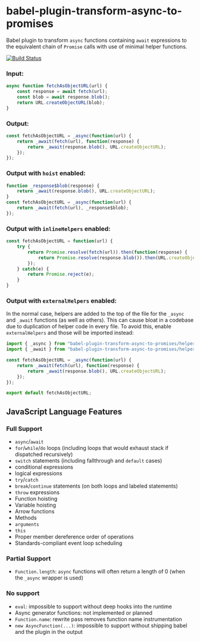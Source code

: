 babel-plugin-transform-async-to-promises
========================================

Babel plugin to transform `async` functions containing `await` expressions to the equivalent chain of `Promise` calls with use of minimal helper functions.

[![Build Status](https://travis-ci.org/rpetrich/babel-plugin-transform-async-to-promises.svg?branch=master)](https://travis-ci.org/rpetrich/babel-plugin-transform-async-to-promises)

### Input:

```javascript
async function fetchAsObjectURL(url) {
    const response = await fetch(url);
    const blob = await response.blob();
    return URL.createObjectURL(blob);
}
```

### Output:

```javascript
const fetchAsObjectURL = _async(function(url) {
	return _await(fetch(url), function(response) {
		return _await(response.blob(), URL.createObjectURL);
	});
});
```

### Output with `hoist` enabled:

```javascript
function _response$blob(response) {
	return _await(response.blob(), URL.createObjectURL);
}
const fetchAsObjectURL = _async(function(url) {
	return _await(fetch(url), _response$blob);
});
```

### Output with `inlineHelpers` enabled:

```javascript
const fetchAsObjectURL = function(url) {
	try {
		return Promise.resolve(fetch(url)).then(function(response) {
			return Promise.resolve(response.blob()).then(URL.createObjectURL);
		});
	} catch(e) {
		return Promise.reject(e);
	}
}
```

### Output with `externalHelpers` enabled:

In the normal case, helpers are added to the top of the file for the `_async` and `_await` functions (as well as others). This can cause bloat in a codebase due to duplication of helper code in every file. To avoid this, enable `externalHelpers` and those will be imported instead:

```javascript
import { _async } from "babel-plugin-transform-async-to-promises/helpers";
import { _await } from "babel-plugin-transform-async-to-promises/helpers";

const fetchAsObjectURL = _async(function(url) {
	return _await(fetch(url), function(response) {
		return _await(response.blob(), URL.createObjectURL);
	});
});

export default fetchAsObjectURL;
```

## JavaScript Language Features

### Full Support
- `async`/`await`
- `for`/`while`/`do` loops (including loops that would exhaust stack if dispatched recursively)
- `switch` statements (including fallthrough and `default` cases)
- conditional expressions
- logical expressions
- `try`/`catch`
- `break`/`continue` statements (on both loops and labeled statements)
- `throw` expressions
- Function hoisting
- Variable hoisting
- Arrow functions
- Methods
- `arguments`
- `this`
- Proper member dereference order of operations
- Standards-compliant event loop scheduling

### Partial Support
- `Function.length`: `async` functions will often return a length of 0 (when the `_async` wrapper is used)

### No support
- `eval`: impossible to support without deep hooks into the runtime
- Async generator functions: not implemented or planned
- `Function.name`: rewrite pass removes function name instrumentation
- `new AsyncFunction(...)`: impossible to support without shipping babel and the plugin in the output
